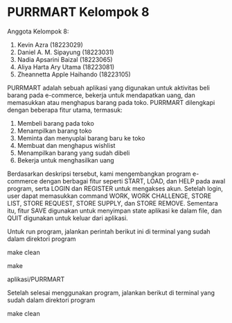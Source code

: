 # PURRMART Kelompok 8
Anggota Kelompok 8:
1. Kevin Azra (18223029)
2. Daniel A. M. Sipayung (18223031)
3. Nadia Apsarini Baizal (18223065)
4. Aliya Harta Ary Utama (18223081)
5. Zheannetta Apple Haihando (18223105)
   
PURRMART adalah sebuah aplikasi yang digunakan untuk aktivitas beli barang pada e-commerce, bekerja untuk mendapatkan uang, dan memasukkan atau menghapus barang pada toko. PURRMART dilengkapi dengan beberapa fitur utama, termasuk:
1. Membeli barang pada toko
2. Menampilkan barang toko
3. Meminta dan menyuplai barang baru ke toko
4. Membuat dan menghapus wishlist
5. Menampilkan barang yang sudah dibeli
6. Bekerja untuk menghasilkan uang

Berdasarkan deskripsi tersebut, kami mengembangkan program e-commerce dengan berbagai fitur seperti START, LOAD, dan HELP pada awal program, serta LOGIN dan REGISTER untuk mengakses akun. Setelah login, user dapat memasukkan command WORK, WORK CHALLENGE, STORE LIST, STORE REQUEST, STORE SUPPLY, dan STORE REMOVE. Sementara itu, fitur SAVE digunakan untuk menyimpan state aplikasi ke dalam file, dan QUIT digunakan untuk keluar dari aplikasi.

Untuk run program, jalankan perintah berikut ini di terminal yang sudah dalam direktori program
>
make clean
>
make
>
aplikasi/PURRMART

Setelah selesai menggunakan program, jalankan berikut di terminal yang sudah dalam direktori program
>
make clean

